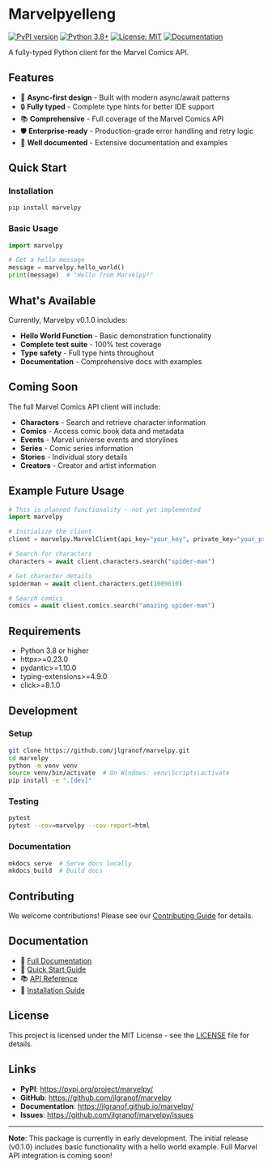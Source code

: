 # Marvelpyelleng


[![PyPI version](https://badge.fury.io/py/marvelpy.svg)](https://badge.fury.io/py/marvelpy)
[![Python 3.8+](https://img.shields.io/badge/python-3.8+-blue.svg)](https://www.python.org/downloads/)
[![License: MIT](https://img.shields.io/badge/License-MIT-yellow.svg)](https://opensource.org/licenses/MIT)
[![Documentation](https://img.shields.io/badge/docs-latest-brightgreen.svg)](https://jlgranof.github.io/marvelpy/)

A fully-typed Python client for the Marvel Comics API.

## Features

- 🚀 **Async-first design** - Built with modern async/await patterns
- 🔒 **Fully typed** - Complete type hints for better IDE support
- 📚 **Comprehensive** - Full coverage of the Marvel Comics API
- 🛡️ **Enterprise-ready** - Production-grade error handling and retry logic
- 📖 **Well documented** - Extensive documentation and examples

## Quick Start

### Installation

```bash
pip install marvelpy
```

### Basic Usage

```python
import marvelpy

# Get a hello message
message = marvelpy.hello_world()
print(message)  # "Hello from Marvelpy!"
```

## What's Available

Currently, Marvelpy v0.1.0 includes:

- **Hello World Function** - Basic demonstration functionality
- **Complete test suite** - 100% test coverage
- **Type safety** - Full type hints throughout
- **Documentation** - Comprehensive docs with examples

## Coming Soon

The full Marvel Comics API client will include:

- **Characters** - Search and retrieve character information
- **Comics** - Access comic book data and metadata
- **Events** - Marvel universe events and storylines
- **Series** - Comic series information
- **Stories** - Individual story details
- **Creators** - Creator and artist information

## Example Future Usage

```python
# This is planned functionality - not yet implemented
import marvelpy

# Initialize the client
client = marvelpy.MarvelClient(api_key="your_key", private_key="your_private_key")

# Search for characters
characters = await client.characters.search("spider-man")

# Get character details
spiderman = await client.characters.get(1009610)

# Search comics
comics = await client.comics.search("amazing spider-man")
```

## Requirements

- Python 3.8 or higher
- httpx>=0.23.0
- pydantic>=1.10.0
- typing-extensions>=4.9.0
- click>=8.1.0

## Development

### Setup

```bash
git clone https://github.com/jlgranof/marvelpy.git
cd marvelpy
python -m venv venv
source venv/bin/activate  # On Windows: venv\Scripts\activate
pip install -e ".[dev]"
```

### Testing

```bash
pytest
pytest --cov=marvelpy --cov-report=html
```

### Documentation

```bash
mkdocs serve  # Serve docs locally
mkdocs build  # Build docs
```

## Contributing

We welcome contributions! Please see our [Contributing Guide](https://jlgranof.github.io/marvelpy/contributing/) for details.

## Documentation

- 📖 [Full Documentation](https://jlgranof.github.io/marvelpy/)
- 🚀 [Quick Start Guide](https://jlgranof.github.io/marvelpy/quickstart/)
- 📚 [API Reference](https://jlgranof.github.io/marvelpy/api/hello/)
- 🔧 [Installation Guide](https://jlgranof.github.io/marvelpy/installation/)

## License

This project is licensed under the MIT License - see the [LICENSE](LICENSE) file for details.

## Links

- **PyPI**: https://pypi.org/project/marvelpy/
- **GitHub**: https://github.com/jlgranof/marvelpy
- **Documentation**: https://jlgranof.github.io/marvelpy/
- **Issues**: https://github.com/jlgranof/marvelpy/issues

---

**Note**: This package is currently in early development. The initial release (v0.1.0) includes basic functionality with a hello world example. Full Marvel API integration is coming soon!